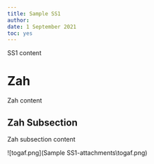 ```yaml
---
title: Sample SS1
author: 
date: 1 September 2021
toc: yes
---
```

SS1 content

# Zah
Zah content

## Zah Subsection

Zah subsection content

![togaf.png](Sample SS1-attachments\togaf.png)

